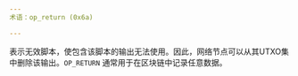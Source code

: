 ```yaml
---
术语：op_return (0x6a)

---
```

表示无效脚本，使包含该脚本的输出无法使用。因此，网络节点可以从其UTXO集中删除该输出。`OP_RETURN` 通常用于在区块链中记录任意数据。